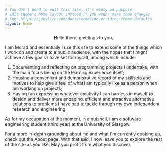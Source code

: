 ```yaml
---
# You don't need to edit this file, it's empty on purpose.
# Edit theme's home layout instead if you wanna make some changes
# See: https://jekyllrb.com/docs/themes/#overriding-theme-defaults
layout: home
---
```


<!-- <div class="divider">
    <div class="left">
        <img id="profilepic" width="280" height="280" src="assets/profilepic.jpg" alt="Profile">
    </div> -->
<div class="center">
    <p>
    <center>Hello there, greetings to you.</center>
    </p>
    <p>
    I am Morad and essentially I use this site to extend some of the things which I work on and create to a public audience, with the hopes that I might achieve a few goals I have set for myself, among which include:
    </p>
    <ol>
    <li>
    Documenting and reflecting on programming projects I undertake, with the main focus being on the learning experience itself;
    </li>
    <li>
    Housing a convenient and demonstrative record of my skillsets and motives to help give a feel of what I am typically like as a person when I am working on projects;
    </li>
    <li>
    Having fun expressing whatever creativity I can harness in myself to design and deliver more engaging, efficient and attractive alternative solutions to problems I have had to tackle through my own independent research and engineering.
    </li>
    </ol>
    <!-- </p> -->
    <p>
    As for my occupation at the moment, in a nutshell, I am a software engineering student (third year) at the University of Glasgow.
    </p>
    <p>
    For a more in-depth grounding about me and what I'm currently cooking up, check out the About page. With that said, I now leave you to explore the rest of the site as you like. May you profit from what you discover.
    </p>
</div>
<!-- </div> -->
